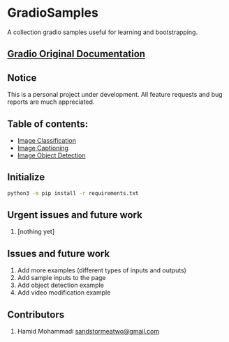# GradioSamples

A collection gradio samples useful for learning and bootstrapping.


## [Gradio Original Documentation](https://gradio.app/docs)


## Notice

This is a personal project under development. All feature requests and bug reports are much appreciated.


## Table of contents:
- [Image Classification](image_classification)
- [Image Captioning](image_captioning)
- [Image Object Detection](image_object_detection)


## Initialize

```bash
python3 -m pip install -r requirements.txt
```

## Urgent issues and future work
1. [nothing yet]


## Issues and future work
1. Add more examples (different types of inputs and outputs)
2. Add sample inputs to the page
3. Add object detection example
4. Add video modification example


## Contributors
1. Hamid Mohammadi <sandstormeatwo@gmail.com>
